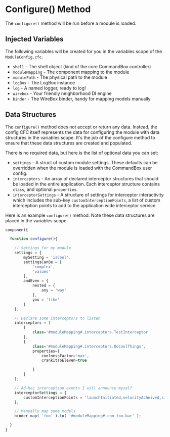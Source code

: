 # Configure() Method

The `configure()` method will be run before a module is loaded.

## Injected Variables

The following variables will be created for you in the variables scope of the `ModuleConfig.cfc`.

* `shell` - The shell object (kind of the core CommandBox controller)
* `moduleMapping` - The component mapping to the module
* `modulePath` - The physical path to the module
* `logBox` - The LogBox instance
* `log` - A named logger, ready to log!
* `wirebox` - Your friendly neighborhood DI engine
* `binder` - The WireBox binder, handy for mapping models manually

## Data Structures

The `configure()` method does not accept or return any data. Instead, the config CFC itself represents the data for configuring the module with data structures in the variables scope. It's the job of the configure method to ensure that these data structures are created and populated.

There is no required data, but here is the list of optional data you can set:

* `settings` - A struct of custom module settings.  These defaults can be overridden when the module is loaded with the CommandBox user config.
* `interceptors` - An array of declared interceptor structures that should be loaded in the entire application. Each interceptor structure contains `class`, and optional `properties`.
* `interceptorSettings` - A structure of settings for interceptor interactivity which includes the sub-key `customInterceptionPoints`, a list of custom interception points to add to the application wide interceptor service

Here is an example `configure()` method. Note these data structures are placed in the variables scope.

```javascript
component{

  function configure(){

    // Settings for my module
    settings = {
        mySetting = 'isCool',
        settingsCanBe = [
            'complex',
            'values'
        ],
        andEven = {
            nested = {
                any = 'way'
            },
            you = 'like'
        }
    };

    // Declare some interceptors to listen
    interceptors = [
        {
            class='#moduleMapping#.interceptors.TestInterceptor'
        }, 
        {
            class='#moduleMapping#.interceptors.DoCoolThings',
            properties={
                coolnessFactor='max',
                crankItToEleven=true

            }
        }
    ];

    // Ad-hoc interception events I will announce myself
    interceptorSettings = {
        customInterceptionPoints = 'launchInitiated,velocityAcheived,singularityAcquired'
    };

    // Manually map some models
    binder.map( 'foo' ).to( '#moduleMapping#.com.foo.bar' );

  }
}
```
